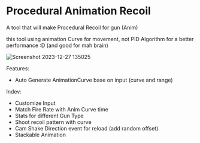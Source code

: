 # Procedural Animation Recoil
A tool that will make Procedural Recoil for gun (Anim)

this tool using animation Curve for movement, not PID Algorithm for a better performance :D (and good for mah brain)

![Screenshot 2023-12-27 135025](https://github.com/SoraTheDuck/Procedural-Animation-Curve/assets/78374696/f859041f-8fb4-4f3d-91ff-d5154cfcb022)

Features:
- Auto Generate AnimationCurve base on input (curve and range)

Indev:
- Customize Input
- Match Fire Rate with Anim Curve time
- Stats for different Gun Type
- Shoot recoil pattern with curve
- Cam Shake Direction event for reload (add random offset)
- Stackable Animation
